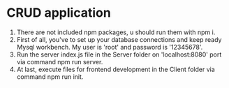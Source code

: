 # CRUD application

1. There are not included npm packages, u should run them with npm i.  
2. First of all, you've to set up your database connections and keep ready Mysql workbench. My user is 'root' and password is '12345678'.
3. Run the server index.js file in the Server folder on 'localhost:8080' port via command npm run server. 
4. At last, execute files for frontend development in the Client folder via command npm run init.